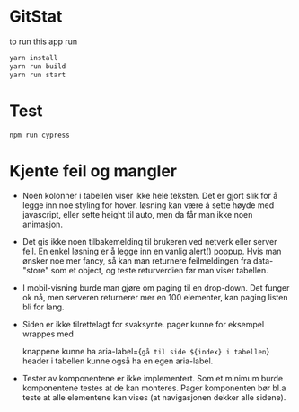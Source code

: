 # GitStat

to run this app run 

``` bash
yarn install
yarn run build
yarn run start
```

# Test

``` bash
npm run cypress
```

# Kjente feil og mangler

 * Noen kolonner i tabellen viser ikke hele teksten.  Det er gjort
   slik for å legge inn noe styling for hover.  løsning kan være å
   sette høyde med javascript, eller sette height til auto, men da
   får man ikke noen animasjon.
   
 * Det gis ikke noen tilbakemelding til brukeren ved netverk eller
   server feil. En enkel løsning er å legge inn en vanlig alert()
   poppup. Hvis man ønsker noe mer fancy, så kan man returnere
   feilmeldingen fra data-"store" som et object, og teste returverdien
   før man viser tabellen. 
   
 * I mobil-visning burde man gjøre om paging til en drop-down.  Det
   funger ok nå, men serveren returnerer mer en 100 elementer, kan
   paging listen bli for lang.
   
 * Siden er ikke tilrettelagt for svaksynte.
   pager kunne for eksempel wrappes med <nav>
   knappene kunne ha aria-label={`gå til side ${index} i tabellen`}
   header i tabellen kunne også ha en egen aria-label.
   
 * Tester av komponentene er ikke implementert. Som et minimum burde
   komponentene testes at de kan monteres. Pager komponenten bør bl.a
   teste at alle elementene kan vises (at navigasjonen dekker alle
   sidene).
   
